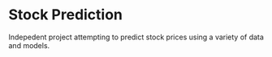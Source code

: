 # Stock Prediction
Indepedent project attempting to predict stock prices using a variety of data and models. 
